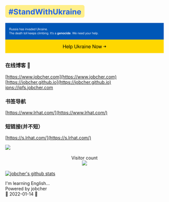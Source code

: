 [![StandWithUkraine](https://raw.githubusercontent.com/vshymanskyy/StandWithUkraine/main/badges/StandWithUkraine.svg)](https://github.com/vshymanskyy/StandWithUkraine/blob/main/docs/README.md)  
  
[![Stand With Ukraine](https://raw.githubusercontent.com/vshymanskyy/StandWithUkraine/main/banner2-direct.svg)](https://vshymanskyy.github.io/StandWithUkraine/)  

### 在线博客 👋
[https://www.jobcher.com](https://www.jobcher.com)  
[https://jobcher.github.io](https://jobcher.github.io)  
[ipns://ipfs.jobcher.com](ipns://ipfs.jobcher.com)
  
### 书签导航
[https://www.lrhat.com/](https://www.lrhat.com/)  
  
### 短链接(并不短）
[https://s.lrhat.com/](https://s.lrhat.com/)  
  
<a href=#><img src="contributions.svg"></a>
<p align="center"> 
  Visitor count<br>
  <img src="https://profile-counter.glitch.me/jobcher/count.svg" />
</p>
  
[![jobcher's github stats](https://github-readme-stats.vercel.app/api?username=jobcher&count_private=true&show_icons=true&theme=swift)](https://github-readme-stats.vercel.app/api?username=jobcher&count_private=true&show_icons=true&theme=swift)



I'm learning English...  
Powered by jobcher  
🔭 2022-01-14 🔭
<!--
**jobcher/jobcher** is a ✨ _special_ ✨ repository because its `README.md` (this file) appears on your GitHub profile.

Here are some ideas to get you started:

- 🔭 I’m currently working on ...
- 🌱 I’m currently learning ...
- 👯 I’m looking to collaborate on ...
- 🤔 I’m looking for help with ...
- 💬 Ask me about ...
- 📫 How to reach me: ...
- 😄 Pronouns: ...
- ⚡ Fun fact: ...
-->
